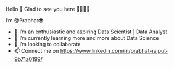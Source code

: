 Hello 👋 Glad to see you here 🌹🌹🌹🌹

  I’m @Prabhat😎


- 👀 I’m an enthusiastic and aspiring Data Scientist | Data Analyst
- 🌱 I’m currently learning more and more about Data Science
- 💞️ I’m looking to collaborate
- 📫 Connect me on https://www.linkedin.com/in/prabhat-rajput-9b71a0199/

<!---
Prabhat7867/Prabhat7867 is a ✨ special ✨ repository because its `README.md` (this file) appears on your GitHub profile.
You can click the Preview link to take a look at your changes.
--->
